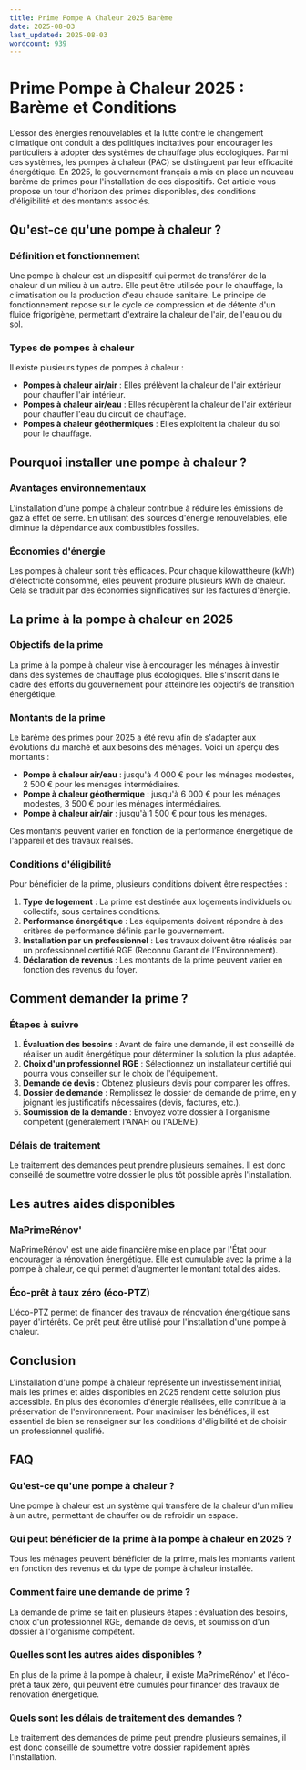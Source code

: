 ```yaml
---
title: Prime Pompe A Chaleur 2025 Barème
date: 2025-08-03
last_updated: 2025-08-03
wordcount: 939
---
```


# Prime Pompe à Chaleur 2025 : Barème et Conditions

L'essor des énergies renouvelables et la lutte contre le changement climatique ont conduit à des politiques incitatives pour encourager les particuliers à adopter des systèmes de chauffage plus écologiques. Parmi ces systèmes, les pompes à chaleur (PAC) se distinguent par leur efficacité énergétique. En 2025, le gouvernement français a mis en place un nouveau barème de primes pour l'installation de ces dispositifs. Cet article vous propose un tour d'horizon des primes disponibles, des conditions d'éligibilité et des montants associés.

## Qu'est-ce qu'une pompe à chaleur ?

### Définition et fonctionnement

Une pompe à chaleur est un dispositif qui permet de transférer de la chaleur d'un milieu à un autre. Elle peut être utilisée pour le chauffage, la climatisation ou la production d'eau chaude sanitaire. Le principe de fonctionnement repose sur le cycle de compression et de détente d'un fluide frigorigène, permettant d'extraire la chaleur de l'air, de l'eau ou du sol.

### Types de pompes à chaleur

Il existe plusieurs types de pompes à chaleur :

- **Pompes à chaleur air/air** : Elles prélèvent la chaleur de l'air extérieur pour chauffer l'air intérieur.
- **Pompes à chaleur air/eau** : Elles récupèrent la chaleur de l'air extérieur pour chauffer l'eau du circuit de chauffage.
- **Pompes à chaleur géothermiques** : Elles exploitent la chaleur du sol pour le chauffage.

## Pourquoi installer une pompe à chaleur ?

### Avantages environnementaux

L'installation d'une pompe à chaleur contribue à réduire les émissions de gaz à effet de serre. En utilisant des sources d'énergie renouvelables, elle diminue la dépendance aux combustibles fossiles.

### Économies d'énergie

Les pompes à chaleur sont très efficaces. Pour chaque kilowattheure (kWh) d'électricité consommé, elles peuvent produire plusieurs kWh de chaleur. Cela se traduit par des économies significatives sur les factures d'énergie.

## La prime à la pompe à chaleur en 2025

### Objectifs de la prime

La prime à la pompe à chaleur vise à encourager les ménages à investir dans des systèmes de chauffage plus écologiques. Elle s'inscrit dans le cadre des efforts du gouvernement pour atteindre les objectifs de transition énergétique.

### Montants de la prime

Le barème des primes pour 2025 a été revu afin de s'adapter aux évolutions du marché et aux besoins des ménages. Voici un aperçu des montants :

- **Pompe à chaleur air/eau** : jusqu'à 4 000 € pour les ménages modestes, 2 500 € pour les ménages intermédiaires.
- **Pompe à chaleur géothermique** : jusqu'à 6 000 € pour les ménages modestes, 3 500 € pour les ménages intermédiaires.
- **Pompe à chaleur air/air** : jusqu'à 1 500 € pour tous les ménages.

Ces montants peuvent varier en fonction de la performance énergétique de l'appareil et des travaux réalisés.

### Conditions d'éligibilité

Pour bénéficier de la prime, plusieurs conditions doivent être respectées :

1. **Type de logement** : La prime est destinée aux logements individuels ou collectifs, sous certaines conditions.
2. **Performance énergétique** : Les équipements doivent répondre à des critères de performance définis par le gouvernement.
3. **Installation par un professionnel** : Les travaux doivent être réalisés par un professionnel certifié RGE (Reconnu Garant de l’Environnement).
4. **Déclaration de revenus** : Les montants de la prime peuvent varier en fonction des revenus du foyer.

## Comment demander la prime ?

### Étapes à suivre

1. **Évaluation des besoins** : Avant de faire une demande, il est conseillé de réaliser un audit énergétique pour déterminer la solution la plus adaptée.
2. **Choix d'un professionnel RGE** : Sélectionnez un installateur certifié qui pourra vous conseiller sur le choix de l'équipement.
3. **Demande de devis** : Obtenez plusieurs devis pour comparer les offres.
4. **Dossier de demande** : Remplissez le dossier de demande de prime, en y joignant les justificatifs nécessaires (devis, factures, etc.).
5. **Soumission de la demande** : Envoyez votre dossier à l'organisme compétent (généralement l'ANAH ou l'ADEME).

### Délais de traitement

Le traitement des demandes peut prendre plusieurs semaines. Il est donc conseillé de soumettre votre dossier le plus tôt possible après l'installation.

## Les autres aides disponibles

### MaPrimeRénov'

MaPrimeRénov' est une aide financière mise en place par l'État pour encourager la rénovation énergétique. Elle est cumulable avec la prime à la pompe à chaleur, ce qui permet d'augmenter le montant total des aides.

### Éco-prêt à taux zéro (éco-PTZ)

L'éco-PTZ permet de financer des travaux de rénovation énergétique sans payer d'intérêts. Ce prêt peut être utilisé pour l'installation d'une pompe à chaleur.

## Conclusion

L'installation d'une pompe à chaleur représente un investissement initial, mais les primes et aides disponibles en 2025 rendent cette solution plus accessible. En plus des économies d'énergie réalisées, elle contribue à la préservation de l'environnement. Pour maximiser les bénéfices, il est essentiel de bien se renseigner sur les conditions d'éligibilité et de choisir un professionnel qualifié.

## FAQ

### Qu'est-ce qu'une pompe à chaleur ?

Une pompe à chaleur est un système qui transfère de la chaleur d'un milieu à un autre, permettant de chauffer ou de refroidir un espace.

### Qui peut bénéficier de la prime à la pompe à chaleur en 2025 ?

Tous les ménages peuvent bénéficier de la prime, mais les montants varient en fonction des revenus et du type de pompe à chaleur installée.

### Comment faire une demande de prime ?

La demande de prime se fait en plusieurs étapes : évaluation des besoins, choix d'un professionnel RGE, demande de devis, et soumission d'un dossier à l'organisme compétent.

### Quelles sont les autres aides disponibles ?

En plus de la prime à la pompe à chaleur, il existe MaPrimeRénov' et l'éco-prêt à taux zéro, qui peuvent être cumulés pour financer des travaux de rénovation énergétique.

### Quels sont les délais de traitement des demandes ?

Le traitement des demandes de prime peut prendre plusieurs semaines, il est donc conseillé de soumettre votre dossier rapidement après l'installation.